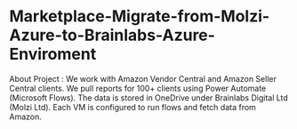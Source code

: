 # Marketplace-Migrate-from-Molzi-Azure-to-Brainlabs-Azure-Enviroment
About Project :
We work with Amazon Vendor Central and Amazon Seller Central clients.
We pull reports for 100+ clients using Power Automate (Microsoft Flows).
The data is stored in OneDrive under Brainlabs Digital Ltd (Molzi Ltd).
Each VM is configured to run flows and fetch data from Amazon.
